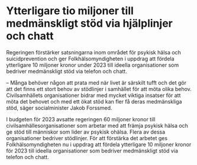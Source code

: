 # Ytterligare tio miljoner till medmänskligt stöd via hjälplinjer och chatt

Regeringen förstärker satsningarna inom området för psykisk hälsa och suicidprevention och ger Folkhälsomyndigheten i uppdrag att fördela ytterligare 10 miljoner kronor under 2023 till ideella organisationer som bedriver medmänskligt stöd via telefon och chatt.

– Många behöver någon att prata med när livet är särskilt tufft och det gör att det finns ett stort behov av stödlinjer i samhället för att möta olika behov. Civilsamhällets organisationer bidrar med mycket viktiga insatser för att möta det behovet och med ett ökat stöd kan fler få deras medmänskliga stöd, säger socialminister Jakob Forssmed.

I budgeten för 2023 avsatte regeringen 60 miljoner kronor till civilsamhällesorganisationer som arbetar med att främja psykisk hälsa och ge stöd till människor som lider av psykisk ohälsa. Flera av dessa organisationer bedriver stödlinjer. För att förstärka det arbetet ges Folkhälsomyndigheten nu i uppdrag att fördela ytterligare 10 miljoner kronor för 2023 till ideella organisationer som bedriver medmänskligt stöd via telefon och chatt.
